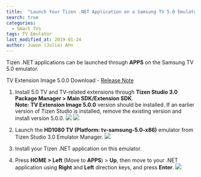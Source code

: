 ```yaml
---
title:  "Launch Your Tizen .NET Application on a Samsung TV 5.0 Emulator"
search: true
categories:
  - Smart TVs
tags: TV Emulator
last_modified_at: 2019-01-24
author: Juwon (Julia) Ahn
---
```


Tizen .NET applications can be launched through **APPS** on the Samsung TV 5.0 emulator.

TV Extension Image 5.0.0 Download - [Release Note](https://developer.samsung.com/tv/develop/tools/tv-extension/download)

1. Install 5.0 TV and TV-related extensions through **Tizen Studio 3.0 Package Manager > Main SDK/Extension SDK**.<br/>
**Note:** **TV Extension Image 5.0.0** version should be installed. If an earlier version of Tizen Studio is installed, remove the existing version and install version 5.0.0.
![][tizen_studio_3.0_main_sdk]
![][tizen_studio_3.0_extension_sdk]

2. Launch the **HD1080 TV (Platform: tv-samsung-5.0-x86)** emulator from Tizen Studio 3.0 Emulator Manager.
![][samsung_tv_5.0_emulator]
3. Install your Tizen .NET application on this emulator.
4. Press **HOME > Left** (Move to **APPS**) > **Up**, then move to your .NET application using **Right** and **Left** direction keys, and press **Enter**.
![][how_to_launch_dotnet_app_on_tv_emul]

[tizen_studio_3.0_main_sdk]: {{site.url}}{{site.baseurl}}/assets/images/guides/tizen_studio_3.0_main_sdk.png
[tizen_studio_3.0_extension_sdk]: {{site.url}}{{site.baseurl}}/assets/images/guides/tizen_studio_3.0_extension_sdk.png
[samsung_tv_5.0_emulator]: {{site.url}}{{site.baseurl}}/assets/images/guides/samsung_tv_5.0_emulator.png
[how_to_launch_dotnet_app_on_tv_emul]: {{site.url}}{{site.baseurl}}/assets/images/guides/how_to_launch_dotnet_app_on_tv_emul.gif
